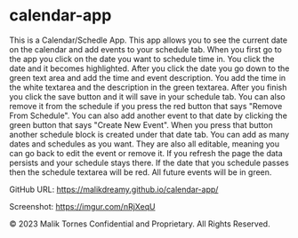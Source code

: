 # calendar-app
This is a Calendar/Schedle App. This app allows you to see the current date on the calendar and add events to your schedule tab. When you first go 
to the app you click on the date you want to schedule time in. You click the date and it becomes highlighted. After you click the date you go down to 
the green text area and add the time and event description. You add the time in the white textarea and the description in the green textarea. After you
finish you click the save button and it will save in your schedule tab. You can also remove it from the schedule if you press the red button that says
"Remove From Schedule". You can also add another event to that date by clicking the green button that says "Create New Event". When you press that button 
another schedule block is created under that date tab. You can add as many dates and schedules as you want. They are also all editable, meaning you can go back to edit the event or remove it. If you refresh the page the data persists and your schedule stays there. If the date that you schedule passes then the schedule textarea will be red. All future events will be in green.

GitHub URL: https://malikdreamy.github.io/calendar-app/

Screenshot: https://imgur.com/nRjXeqU

© 2023 Malik Tornes Confidential and Proprietary. All Rights Reserved.
